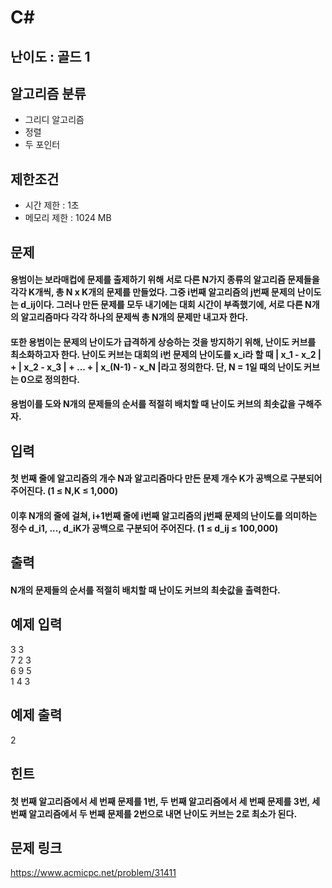 # C#

## 난이도 : 골드 1

## 알고리즘 분류
  - 그리디 알고리즘
  - 정렬
  - 두 포인터

## 제한조건
  - 시간 제한 : 1초
  - 메모리 제한 : 1024 MB

## 문제
#### 용범이는 보라매컵에 문제를 출제하기 위해 서로 다른 N가지 종류의 알고리즘 문제들을 각각 K개씩, 총 N x K개의 문제를 만들었다. 그중 i번째 알고리즘의 j번째 문제의 난이도는 d_ij이다. 그러나 만든 문제를 모두 내기에는 대회 시간이 부족했기에, 서로 다른 N개의 알고리즘마다 각각 하나의 문제씩 총 N개의 문제만 내고자 한다.
#### 또한 용범이는 문제의 난이도가 급격하게 상승하는 것을 방지하기 위해, 난이도 커브를 최소화하고자 한다. 난이도 커브는 대회의 i번 문제의 난이도를 x_i라 할 때 | x_1 - x_2 | + | x_2 - x_3 | + ... + | x_(N-1) - x_N |라고 정의한다. 단, N = 1일 때의 난이도 커브는 0으로 정의한다.
#### 용범이를 도와 N개의 문제들의 순서를 적절히 배치할 때 난이도 커브의 최솟값을 구해주자.

## 입력
#### 첫 번째 줄에 알고리즘의 개수 N과 알고리즘마다 만든 문제 개수 K가 공백으로 구분되어 주어진다. (1 ≤ N,K ≤ 1,000)
#### 이후 N개의 줄에 걸쳐, i+1번째 줄에 i번째 알고리즘의 j번째 문제의 난이도를 의미하는 정수 d_i1, ..., d_iK가 공백으로 구분되어 주어진다. (1 ≤ d_ij ≤ 100,000)

## 출력
#### N개의 문제들의 순서를 적절히 배치할 때 난이도 커브의 최솟값을 출력한다.

## 예제 입력
3 3<br/>
7 2 3<br/>
6 9 5<br/>
1 4 3<br/>

## 예제 출력
2<br/>

## 힌트
#### 첫 번째 알고리즘에서 세 번째 문제를 1번, 두 번째 알고리즘에서 세 번째 문제를 3번, 세 번째 알고리즘에서 두 번째 문제를 2번으로 내면 난이도 커브는 2로 최소가 된다.

## 문제 링크
https://www.acmicpc.net/problem/31411